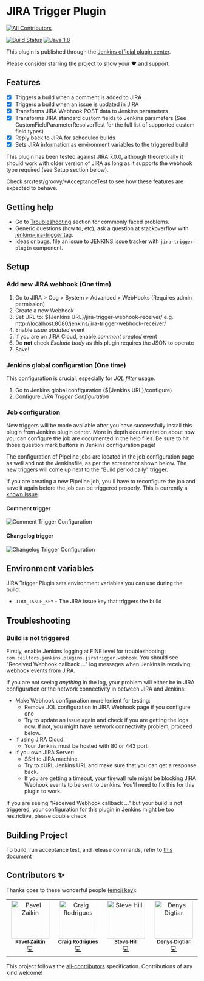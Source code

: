 # JIRA Trigger Plugin
<!-- ALL-CONTRIBUTORS-BADGE:START - Do not remove or modify this section -->
[![All Contributors](https://img.shields.io/badge/all_contributors-4-orange.svg?style=flat-square)](#contributors-)
<!-- ALL-CONTRIBUTORS-BADGE:END -->

[![Build Status](https://ci.jenkins.io/job/Plugins/job/jira-trigger-plugin/job/master/badge/icon)](https://ci.jenkins.io/job/Plugins/job/jira-trigger-plugin/job/master/)
[![Java 1.8](https://img.shields.io/badge/java-1.8-red.svg)](https://java.com)

This plugin is published through the [Jenkins official plugin center](https://plugins.jenkins.io/jira-trigger).

Please consider starring the project to show your ❤️ and support.

## Features

- [x] Triggers a build when a comment is added to JIRA
- [x] Triggers a build when an issue is updated in JIRA
- [x] Transforms JIRA Webhook POST data to Jenkins parameters
- [x] Transforms JIRA standard custom fields to Jenkins parameters (See CustomFieldParameterResolverTest for the full list of supported custom field types)
- [x] Reply back to JIRA for scheduled builds
- [x] Sets JIRA information as environment variables to the triggered build 

This plugin has been tested against JIRA 7.0.0, although theoretically it should work with older version of JIRA
as long as it supports the webhook type required (see Setup section below). 

Check src/test/groovy/*AcceptanceTest to see how these features are expected to behave.

## Getting help
- Go to [Troubleshooting](#troubleshooting) section for commonly faced problems.
- Generic questions (how to, etc), ask a question at stackoverflow with [jenkins-jira-trigger tag](http://stackoverflow.com/questions/tagged/jenkins-jira-trigger).
- Ideas or bugs, file an issue to [JENKINS issue tracker](https://issues.jenkins-ci.org/secure/Dashboard.jspa) with `jira-trigger-plugin` component.

## Setup

### Add new JIRA webhook (One time) 

1. Go to JIRA > Cog > System > Advanced > WebHooks (Requires admin permission)
2. Create a new Webhook
3. Set URL to: ${Jenkins URL}/jira-trigger-webhook-receiver/ e.g. http://localhost:8080/jenkins/jira-trigger-webhook-receiver/
4. Enable _issue updated_ event
5. If you are on JIRA Cloud, enable _comment created_ event 
6. Do **not** check *Exclude body* as this plugin requires the JSON to operate
7. Save!

### Jenkins global configuration (One time)

This configuration is crucial, especially for *JQL filter* usage. 

1. Go to Jenkins global configuration (${Jenkins URL}/configure)
2. Configure *JIRA Trigger Configuration*

### Job configuration

New triggers will be made available after you have successfully install this plugin from Jenkins plugin center.
More in depth documentation about how you can configure the job are documented in the help files. Be sure to hit
those question mark buttons in Jenkins configuration page!

The configuration of Pipeline jobs are located in the job configuration page as well and 
not the Jenkinsfile, as per the screenshot shown below. The new triggers will come up next to
the "Build periodically" trigger.

If you are creating a new Pipeline job, you'll have to reconfigure the job and save it again before
the job can be triggered properly. This is currently a [known issue](https://issues.jenkins-ci.org/browse/JENKINS-42446).

#### Comment trigger
![Comment Trigger Configuration](docs/jira-comment-trigger-configuration_50.png?raw=true "Comment Trigger Configuration")

#### Changelog trigger
![Changelog Trigger Configuration](docs/jira-changelog-trigger-configuration_50.png?raw=true "Changelog Trigger Configuration")

## Environment variables

JIRA Trigger Plugin sets environment variables you can use during the build:

- `JIRA_ISSUE_KEY` - The JIRA issue key that triggers the build 

## Troubleshooting

### Build is not triggered

Firstly, enable Jenkins logging at FINE level for troubleshooting: `com.ceilfors.jenkins.plugins.jiratrigger.webhook`.
You should see "Received Webhook callback ..." log messages when Jenkins is receiving webhook events from JIRA.

If you are not seeing *anything* in the log, your problem will either be in JIRA configuration or the network connectivity
in between JIRA and Jenkins:

- Make Webhook configuration more lenient for testing:
  - Remove JQL configuration in JIRA Webhook page if you configure one
  - Try to update an issue again and check if you are getting the logs now. If not, you might have network connectivity problem, proceed below.
- If using JIRA Cloud:
  - Your Jenkins must be hosted with 80 or 443 port
- If you own JIRA Server:
  - SSH to JIRA machine.
  - Try to cURL Jenkins URL and make sure that you can get a response back.
  - If you are getting a timeout, your firewall rule might be blocking JIRA Webhook events to be sent to Jenkins. You'll need to fix this for this plugin to work.

If you are seeing "Received Webhook callback ..." but your build is not triggered, your configuration for this plugin in Jenkins might be too restrictive, please double check.

## Building Project
To build, run acceptance test, and release commands, refer to [this document](docs/Building-Project.md)

## Contributors ✨

Thanks goes to these wonderful people ([emoji key](https://allcontributors.org/docs/en/emoji-key)):

<!-- ALL-CONTRIBUTORS-LIST:START - Do not remove or modify this section -->
<!-- prettier-ignore-start -->
<!-- markdownlint-disable -->
<table>
  <tbody>
    <tr>
      <td align="center" valign="top" width="14.28%"><a href="https://medium.com/@zztalker"><img src="https://avatars0.githubusercontent.com/u/1027857?v=4?s=100" width="100px;" alt="Pavel Zaikin"/><br /><sub><b>Pavel Zaikin</b></sub></a><br /><a href="https://github.com/jenkinsci/jira-trigger-plugin/commits?author=zztalker" title="Code">💻</a></td>
      <td align="center" valign="top" width="14.28%"><a href="https://linkedin.com/in/rodrigc"><img src="https://avatars1.githubusercontent.com/u/1895943?v=4?s=100" width="100px;" alt="Craig Rodrigues"/><br /><sub><b>Craig Rodrigues</b></sub></a><br /><a href="https://github.com/jenkinsci/jira-trigger-plugin/commits?author=rodrigc" title="Code">💻</a></td>
      <td align="center" valign="top" width="14.28%"><a href="https://github.com/sghill"><img src="https://avatars3.githubusercontent.com/u/230004?v=4?s=100" width="100px;" alt="Steve Hill"/><br /><sub><b>Steve Hill</b></sub></a><br /><a href="https://github.com/jenkinsci/jira-trigger-plugin/commits?author=sghill" title="Code">💻</a></td>
      <td align="center" valign="top" width="14.28%"><a href="https://www.duemir.net/"><img src="https://avatars.githubusercontent.com/u/348580?v=4?s=100" width="100px;" alt="Denys Digtiar"/><br /><sub><b>Denys Digtiar</b></sub></a><br /><a href="https://github.com/jenkinsci/jira-trigger-plugin/commits?author=duemir" title="Code">💻</a></td>
    </tr>
  </tbody>
</table>

<!-- markdownlint-restore -->
<!-- prettier-ignore-end -->

<!-- ALL-CONTRIBUTORS-LIST:END -->

This project follows the [all-contributors](https://github.com/all-contributors/all-contributors) specification. Contributions of any kind welcome!
